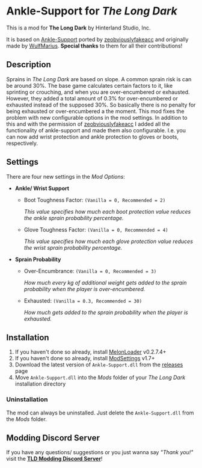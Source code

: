 # Ankle-Support for *The Long Dark*

This is a mod for **The Long Dark** by Hinterland Studio, Inc.

It is based on [Ankle-Support](https://github.com/zeobviouslyfakeacc/Ankle-Support) ported by [zeobviouslyfakeacc](https://github.com/zeobviouslyfakeacc) and originally made by [WulfMarius](https://github.com/WulfMarius).
**Special thanks** to them for all their contributions!

## Description

Sprains in *The Long Dark* are based on slope. A common sprain risk is can be around 30%. The base game calculates certain factors to it, like sprinting or crouching, and when you are over-encumbered or exhausted. However, they added a total amount of 0.3% for over-encumbered or exhausted instead of the supposed 30%. So basically there is no penalty for being exhausted or over-encumbered a the moment. This mod fixes the problem with new configurable options in the mod settings. In addition to this and with the permission of [zeobviouslyfakeacc](https://github.com/zeobviouslyfakeacc) I added all the functionality of ankle-support and made them also configurable. I.e. you can now add wrist protection and ankle protection to gloves or boots, respectively.

## Settings

There are four new settings in the *Mod Options*:

- **Ankle/ Wrist Support**
  - Boot Toughness Factor: `(Vanilla = 0, Recommended = 2)`
  
    *This value specifies how much each boot protection value reduces the ankle sprain probability percentage.*
  
  - Glove Toughness Factor: `(Vanilla = 0, Recommended = 4)`

    *This value specifies how much each glove protection value reduces the wrist sprain probability percentage.*
- **Sprain Probability**
  - Over-Encumbrance: `(Vanilla = 0, Recommended = 3)`
  
    *How much every kg of additional weight gets added to the sprain probability when the player is over-encumbered.*
  - Exhausted: `(Vanilla = 0.3, Recommended = 30)`
  
    *How much gets added to the sprain probability when the player is exhausted.*

## Installation

1. If you haven't done so already, install [MelonLoader](https://github.com/LavaGang/MelonLoader/releases) v0.2.7.4+
2. If you haven't done so already, install [ModSettings](https://github.com/zeobviouslyfakeacc/ModSettings/releases) v1.7+
3. Download the latest version of `Ankle-Support.dll` from the [releases](https://github.com/Remodor/TLD_Ankle-Support/releases) page
4. Move `Ankle-Support.dll` into the *Mods* folder of your *The Long Dark* installation directory

### Uninstallation

The mod can always be uninstalled. Just delete the `Ankle-Support.dll` from the *Mods* folder.

## Modding Discord Server

If you have any questions/ suggestions or you just wanna say *"Thank you!"* visit the **[TLD Modding Discord Server](https://discord.gg/nb2jQez)**!
